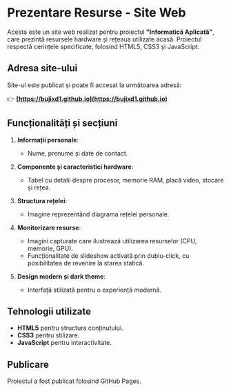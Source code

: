 # Prezentare Resurse - Site Web

Acesta este un site web realizat pentru proiectul **"Informatică Aplicată"**, care prezintă resursele hardware și rețeaua utilizate acasă. Proiectul respectă cerințele specificate, folosind HTML5, CSS3 și JavaScript.

## Adresa site-ului
Site-ul este publicat și poate fi accesat la următoarea adresă:

👉 **[https://bujixd1.github.io](https://bujixd1.github.io)**

## Funcționalități și secțiuni
1. **Informații personale**:
   - Nume, prenume și date de contact.

2. **Componente și caracteristici hardware**:
   - Tabel cu detalii despre procesor, memorie RAM, placă video, stocare și rețea.

3. **Structura rețelei**:
   - Imagine reprezentând diagrama rețelei personale.

4. **Monitorizare resurse**:
   - Imagini capturate care ilustrează utilizarea resurselor (CPU, memorie, GPU).
   - Funcționalitate de slideshow activată prin dublu-click, cu posibilitatea de revenire la starea statică.

5. **Design modern și dark theme**:
   - Interfață stilizată pentru o experiență modernă.

## Tehnologii utilizate
- **HTML5** pentru structura conținutului.
- **CSS3** pentru stilizare.
- **JavaScript** pentru interactivitate.

## Publicare
Proiectul a fost publicat folosind GitHub Pages.

